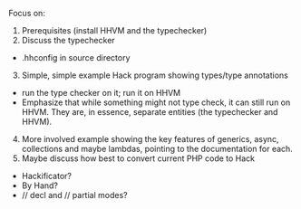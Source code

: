 Focus on:

1. Prerequisites (install HHVM and the typechecker)
2. Discuss the typechecker
 - .hhconfig in source directory
3. Simple, simple example Hack program showing types/type annotations
 - run the type checker on it; run it on HHVM
 - Emphasize that while something might not type check, it can still run on HHVM. They are, in essence, separate entities (the typechecker and HHVM). 
4. More involved example showing the key features of generics, async, collections and maybe lambdas, pointing to the documentation for each.
5. Maybe discuss how best to convert current PHP code to Hack
 - Hackificator?
 - By Hand?
 - // decl and // partial modes?

